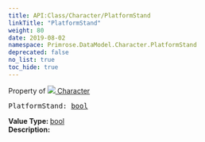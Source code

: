 ```yaml
---
title: API:Class/Character/PlatformStand
linkTitle: "PlatformStand"
weight: 80
date: 2019-08-02
namespace: Primrose.DataModel.Character.PlatformStand
deprecated: false
no_list: true
toc_hide: true
---
```

Property of <a href="/docs/api-reference/Class/Character"><img src="/icons/silk/humanoid.png"/>&nbsp;Character</a>
<pre class="method-declaration">
PlatformStand: <a class="type" href="/docs/api-reference/System/Primitives#boolean">bool</a></pre>
<b>Value Type: </b>
<a class="type" href="/docs/api-reference/System/Primitives#boolean">bool</a>
<br/>
<b>Description: </b>